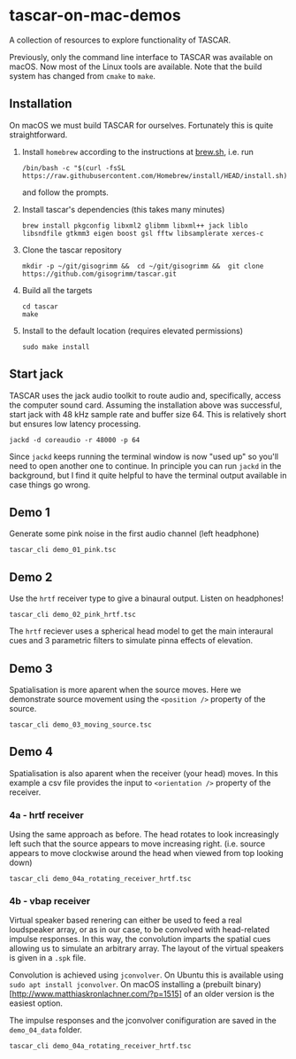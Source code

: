 # tascar-on-mac-demos
A collection of resources to explore functionality of TASCAR.

Previously, only the command line interface to TASCAR was available on macOS.  Now most of the Linux tools are available.  Note that the build system has changed from `cmake` to `make`.

## Installation

On macOS we must build TASCAR for ourselves. Fortunately this is quite straightforward. 

1. Install `homebrew` according to the instructions at [brew.sh](http://https://brew.sh/), i.e. run

    ```
    /bin/bash -c "$(curl -fsSL https://raw.githubusercontent.com/Homebrew/install/HEAD/install.sh)"
    ```
    
    and follow the prompts.

1. Install tascar's dependencies (this takes many minutes)

    ```
    brew install pkgconfig libxml2 glibmm libxml++ jack liblo libsndfile gtkmm3 eigen boost gsl fftw libsamplerate xerces-c
    ``` 

1. Clone the tascar repository

    ```
    mkdir -p ~/git/gisogrimm &&  cd ~/git/gisogrimm &&  git clone https://github.com/gisogrimm/tascar.git
    ```

1. Build all the targets

    ```
    cd tascar
    make
    ``` 

1. Install to the default location (requires elevated permissions)

    ```
    sudo make install
    ```


## Start jack

TASCAR uses the jack audio toolkit to route audio and, specifically, access the computer sound card.  Assuming the installation above was successful, start jack with 48 kHz sample rate and buffer size 64.  This is relatively short but ensures low latency processing.

```
jackd -d coreaudio -r 48000 -p 64
```

Since `jackd` keeps running the terminal window is now "used up" so you'll need to open another one to continue.  In principle you can run `jackd` in the background, but I find it quite helpful to have the terminal output available in case things go wrong.

## Demo 1

Generate some pink noise in the first audio channel (left headphone)
```
tascar_cli demo_01_pink.tsc
```


## Demo 2
Use the `hrtf` receiver type to give a binaural output. Listen on headphones!

```
tascar_cli demo_02_pink_hrtf.tsc
```
The `hrtf` reciever uses a spherical head model to get the main interaural cues and 3 parametric filters to simulate pinna effects of elevation.


## Demo 3
Spatialisation is more aparent when the source moves. Here we demonstrate source movement using the `<position />` property of the source.

```
tascar_cli demo_03_moving_source.tsc
```

## Demo 4

Spatialisation is also aparent when the receiver (your head) moves.  In this example a csv file provides the input to `<orientation />` property of the receiver.

### 4a - hrtf receiver

Using the same approach as before. The head rotates to look increasingly left such that the source appears to move increasing right. (i.e. source appears to move clockwise around the head when viewed from top looking down)

```
tascar_cli demo_04a_rotating_receiver_hrtf.tsc
```

### 4b - vbap receiver

Virtual speaker based renering can either be used to feed a real loudspeaker array, or as in our case, to be convolved with head-related impulse responses.  In this way, the convolution imparts the spatial cues allowing us to simulate an arbitrary array.  The layout of the virtual speakers is given in a `.spk` file.

Convolution is achieved using `jconvolver`. On Ubuntu this is available using `sudo apt install jconvolver`.  On macOS installing a (prebuilt binary)[http://www.matthiaskronlachner.com/?p=1515] of an older version is the easiest option.

The impulse responses and the jconvolver conifiguration are saved in the `demo_04_data` folder. 


```
tascar_cli demo_04a_rotating_receiver_hrtf.tsc
```
